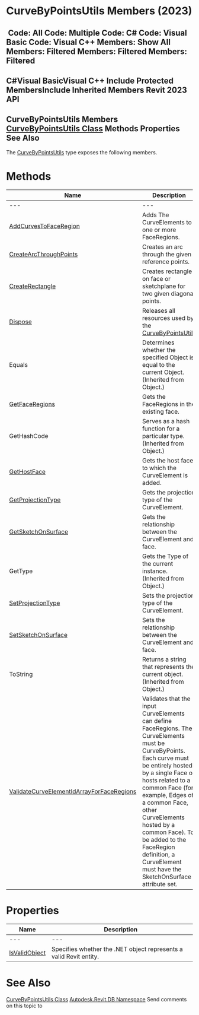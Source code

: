 # CurveByPointsUtils Members (2023)

﻿
 Code: All Code: Multiple Code: C# Code: Visual Basic Code: Visual C++  Members: Show All Members: Filtered Members: Filtered Members: Filtered   
---  
C#Visual BasicVisual C++
Include Protected MembersInclude Inherited Members
Revit 2023 API  
---  
CurveByPointsUtils Members  
[CurveByPointsUtils Class](20dd9f72-4653-4ea8-6397-af04e5093fbe.md "CurveByPointsUtils Class") Methods Properties See Also  
---  
The [CurveByPointsUtils](20dd9f72-4653-4ea8-6397-af04e5093fbe.md "CurveByPointsUtils Class") type exposes the following members.
# Methods
| Name | Description |
| --- | --- |
| --- | --- | --- |
| [AddCurvesToFaceRegion](d63740d4-6052-12cd-a9f5-5915103562a6.md "AddCurvesToFaceRegion Method") | Adds The CurveElements to one or more FaceRegions. |
| [CreateArcThroughPoints](04482533-93ab-d3e2-db15-5f700919ab81.md "CreateArcThroughPoints Method") | Creates an arc through the given reference points. |
| [CreateRectangle](8d86256e-611d-0f81-e984-df9e0c6a6227.md "CreateRectangle Method") | Creates rectangle on face or sketchplane for two given diagonal points. |
| [Dispose](2548a0d5-4011-f2ad-cb16-a37a01385570.md "Dispose Method") | Releases all resources used by the [CurveByPointsUtils](20dd9f72-4653-4ea8-6397-af04e5093fbe.md "CurveByPointsUtils Class") |
| Equals | Determines whether the specified Object is equal to the current Object. (Inherited from Object.) |
| [GetFaceRegions](4dd110d1-ee73-928b-2b97-3ddd51d0591c.md "GetFaceRegions Method") | Gets the FaceRegions in the existing face. |
| GetHashCode | Serves as a hash function for a particular type.  (Inherited from Object.) |
| [GetHostFace](19436661-0781-47be-8880-43f0eb451baf.md "GetHostFace Method") | Gets the host face to which the CurveElement is added. |
| [GetProjectionType](deae9675-cffb-a240-27b5-f21e2fb7384d.md "GetProjectionType Method") | Gets the projection type of the CurveElement. |
| [GetSketchOnSurface](fe242e1f-cd4b-bcbb-c8b9-024006e0a84d.md "GetSketchOnSurface Method") | Gets the relationship between the CurveElement and face. |
| GetType | Gets the Type of the current instance. (Inherited from Object.) |
| [SetProjectionType](4ca5d8c8-bb4a-71b2-57e7-4cda32c043b9.md "SetProjectionType Method") | Sets the projection type of the CurveElement. |
| [SetSketchOnSurface](acb48584-79f4-d323-8ed2-901e4d105752.md "SetSketchOnSurface Method") | Sets the relationship between the CurveElement and face. |
| ToString | Returns a string that represents the current object. (Inherited from Object.) |
| [ValidateCurveElementIdArrayForFaceRegions](32b7739d-f1cf-2c6c-402b-6bd9c6751e47.md "ValidateCurveElementIdArrayForFaceRegions Method") | Validates that the input CurveElements can define FaceRegions. The CurveElements must be CurveByPoints. Each curve must be entirely hosted by a single Face or hosts related to a common Face (for example, Edges of a common Face, other CurveElements hosted by a common Face). To be added to the FaceRegion definition, a CurveElement must have the SketchOnSurface attribute set. |

# Properties
| Name | Description |
| --- | --- |
| --- | --- | --- |
| [IsValidObject](ad138805-d5e2-990b-6938-f1e55da18c42.md "IsValidObject Property") | Specifies whether the .NET object represents a valid Revit entity. |

# See Also
[CurveByPointsUtils Class](20dd9f72-4653-4ea8-6397-af04e5093fbe.md "CurveByPointsUtils Class")
[Autodesk.Revit.DB Namespace](87546ba7-461b-c646-cbb1-2cb8f5bff8b2.md "Autodesk.Revit.DB Namespace")
Send comments on this topic to 
